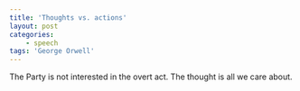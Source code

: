 ```yaml
---
title: 'Thoughts vs. actions'
layout: post
categories:
    - speech
tags: 'George Orwell'
---
```


The Party is not interested in the overt act. The thought is all we care about.